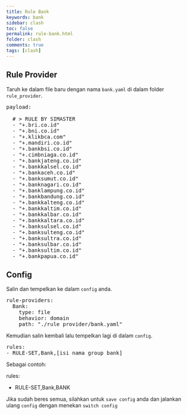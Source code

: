 ```yaml
---
title: Rule Bank
keywords: bank
sidebar: clash
toc: false
permalink: rule-bank.html
folder: clash
comments: true
tags: [clash]
---
```


## Rule Provider

Taruh ke dalam file baru dengan nama `bank.yaml` di dalam folder `rule_provider`.

<pre>payload:

  # > RULE BY SIMASTER
  - "+.bri.co.id"
  - "+.bni.co.id"
  - "+.klikbca.com"
  - "+.mandiri.co.id"
  - "+.bankbsi.co.id"
  - "+.cimbniaga.co.id"
  - "+.bankjateng.co.id"
  - "+.bankkalsel.co.id"
  - "+.bankaceh.co.id"
  - "+.banksumut.co.id"
  - "+.banknagari.co.id"
  - "+.banklampung.co.id"
  - "+.bankbandung.co.id"
  - "+.bankkalteng.co.id"
  - "+.bankkaltim.co.id"
  - "+.bankkalbar.co.id"
  - "+.bankkaltara.co.id"
  - "+.banksulsel.co.id"
  - "+.banksulteng.co.id"
  - "+.banksultra.co.id"
  - "+.banksulbar.co.id"
  - "+.banksultim.co.id"
  - "+.bankpapua.co.id"</pre>

## Config

Salin dan tempelkan ke dalam `config` anda.

<pre>rule-providers:
  Bank:
    type: file
    behavior: domain
    path: "./rule_provider/bank.yaml"</pre>

Kemudian salin kembali lalu tempelkan lagi di dalam `config`.

<pre>rules:
- RULE-SET,Bank,[isi nama group bank]</pre>

Sebagai contoh:

rules:
- RULE-SET,Bank,BANK

Jika sudah beres semua, silahkan untuk `save config` anda dan jalankan ulang `config` dengan menekan `switch config`
